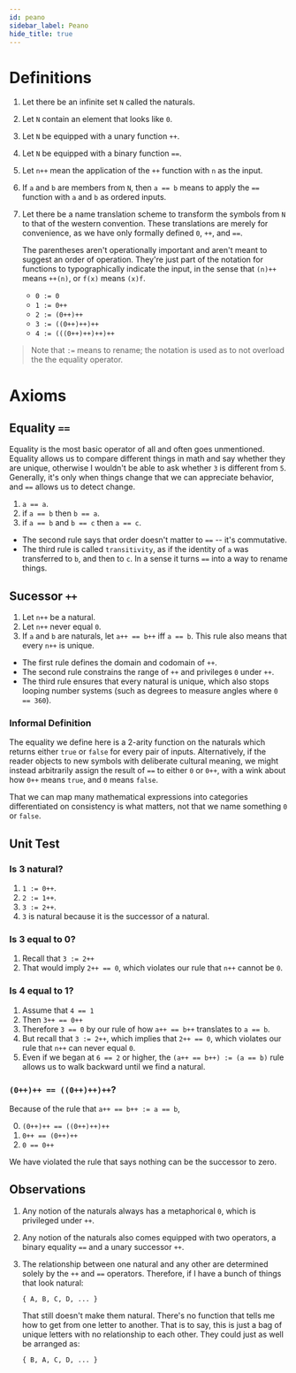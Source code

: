 ```yaml
---
id: peano
sidebar_label: Peano
hide_title: true
---
```


# Definitions

1. Let there be an infinite set `N` called the naturals.
2. Let `N` contain an element that looks like `0`.
3. Let `N` be equipped with a unary function `++`.
4. Let `N` be equipped with a binary function `==`.
5. Let `n++` mean the application of the `++` function with `n` as the input.
6. If `a` and `b` are members from `N`, then `a == b` means to apply the `==`
   function with `a` and `b` as ordered inputs.
7. Let there be a name translation scheme to transform the symbols from `N` to
   that of the western convention. These translations are merely for 
   convenience, as we have only formally defined `0`, `++`, and `==`.
   
   The parentheses aren't operationally important and aren't meant to suggest an 
   order of operation. They're just part of the notation for functions to 
   typographically indicate the input, in the sense that `(n)++` means `++(n)`,
   or `f(x)` means `(x)f`.

   * `0 := 0`
   * `1 := 0++`
   * `2 := (0++)++`
   * `3 := ((0++)++)++`
   * `4 := (((0++)++)++)++`

> Note that `:=` means to rename; the notation is used as to not overload the
> the equality operator.

# Axioms

## Equality `==`

Equality is the most basic operator of all and often goes unmentioned. Equality
allows us to compare different things in math and say whether they are unique,
otherwise I wouldn't be able to ask whether `3` is different from `5`.
Generally, it's only when things change that we can appreciate behavior, and
`==` allows us to detect change.

1. `a == a`.
2. if `a == b` then `b == a`.
3. if `a == b` and `b == c` then `a == c`.

* The second rule says that order doesn't matter to `==` -- it's commutative.
* The third rule is called `transitivity`, as if the identity of `a` was 
  transferred to `b`, and then to `c`. In a sense it turns `==` into a way to
  rename things.

## Sucessor `++`

1. Let `n++` be a natural.
2. Let `n++` never equal `0`.
3. If `a` and `b` are naturals, let `a++ == b++` iff `a == b`. This rule also 
   means that every `n++` is unique.

* The first rule defines the domain and codomain of `++`.
* The second rule constrains the range of `++` and privileges `0` under `++`.
* The third rule ensures that every natural is unique, which also stops looping 
  number systems (such as degrees to measure angles where `0 == 360`).

### Informal Definition

The equality we define here is a 2-arity function on the naturals which returns 
either `true` or `false` for every pair of inputs. Alternatively, if the reader 
objects to new symbols with deliberate cultural meaning, we might instead 
arbitrarily assign the result of `==` to either `0` or `0++`, with a wink about 
how `0++` means `true`, and `0` means `false`.

That we can map many mathematical expressions into categories differentiated on 
consistency is what matters, not that we name something `0` or `false`.

## Unit Test

### Is 3 natural?

1. `1 := 0++`.
2. `2 := 1++`.
3. `3 := 2++`.
4. `3` is natural because it is the successor of a natural.

### Is 3 equal to 0?

1. Recall that `3 := 2++`
2. That would imply `2++ == 0`, which violates our rule that `n++` cannot be 
   `0`.

### Is 4 equal to 1?

1. Assume that `4 == 1` 
2. Then `3++ == 0++`
3. Therefore `3 == 0` by our rule of how `a++ == b++` translates to `a == b`.
4. But recall that `3 := 2++`, which implies that `2++ == 0`, which violates our
   rule that `n++` can never equal `0`.
5. Even if we began at `6 == 2` or higher, the `(a++ == b++) := (a == b)` rule
   allows us to walk backward until we find a natural.

### `(0++)++ == ((0++)++)++`?

Because of the rule that `a++ == b++ := a == b`,

0. `(0++)++ == ((0++)++)++`
1. `0++ == (0++)++`
2. `0 == 0++`

We have violated the rule that says nothing can be the successor to zero.

## Observations

1. Any notion of the naturals always has a metaphorical `0`, which is privileged
   under `++`.
2. Any notion of the naturals also comes equipped with two operators, a binary
   equality `==` and a unary successor `++`.
3. The relationship between one natural and any other are determined solely by
   the `++` and `==` operators. Therefore, if I have a bunch of things that look
   natural:

   `{ A, B, C, D, ... }`

   That still doesn't make them natural. There's no function that tells me how
   to get from one letter to another. That is to say, this is just a bag of
   unique letters with no relationship to each other. They could just as well be
   arranged as:

   `{ B, A, C, D, ... }`
